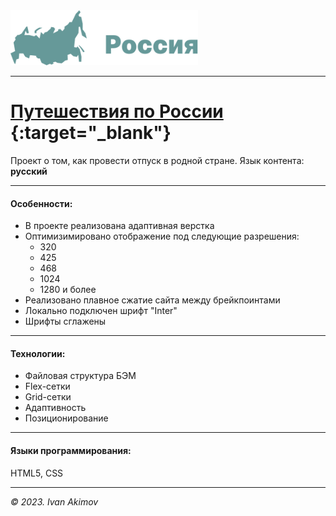 <img src="./images/readme-header.svg" width="300">

________
# [Путешествия по России](https://dartvayder582.github.io/russian-travel/) {:target="_blank"}
Проект о том, как провести отпуск в родной стране.
Язык контента: **русский**
________
#### Особенности:
* В проекте реализована адаптивная верстка
* Оптимизимировано отображение под следующие разрешения:
  + 320
  + 425
  + 468
  + 1024
  + 1280 и более
* Реализовано плавное сжатие сайта между брейкпоинтами
* Локально подключен шрифт "Inter"
* Шрифты сглажены
________
#### Технологии:
* Файловая структура БЭМ
* Flex-сетки
* Grid-сетки
* Адаптивность
* Позиционирование
________
#### Языки программирования:
HTML5, CSS
***
*© 2023. Ivan Akimov*

